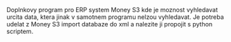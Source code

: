 Doplnkovy program pro ERP system Money S3 kde je moznost vyhledavat urcita data, ktera jinak v samotnem programu nelzou vyhledavat. 
Je potreba udelat z Money S3 import databaze do xml a nalezite ji propojit s python scriptem.
